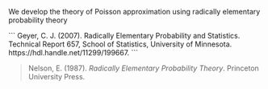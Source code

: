 We develop the theory of Poisson approximation using radically elementary
probability theory

<div></div>
```
Geyer, C. J. (2007). 
Radically Elementary Probability and Statistics. 
Technical Report 657, School of Statistics, University of Minnesota.  
https://hdl.handle.net/11299/199667. 
```

> Nelson, E. (1987). 
> *Radically Elementary Probability Theory*. 
> Princeton University Press.

